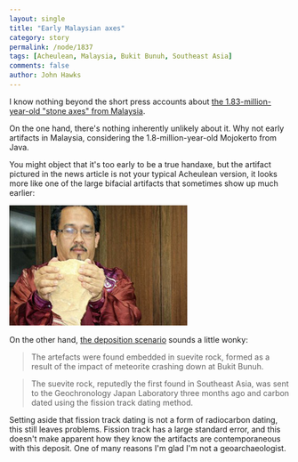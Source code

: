 ```yaml
---
layout: single 
title: "Early Malaysian axes" 
category: story
permalink: /node/1837
tags: [Acheulean, Malaysia, Bukit Bunuh, Southeast Asia] 
comments: false 
author: John Hawks 
---
```


I know nothing beyond the short press accounts about <a href="http://www.presstv.ir/detail.aspx?id=84297&sectionid=3510212">the 1.83-million-year-old "stone axes" from Malaysia</a>. 

On the one hand, there's nothing inherently unlikely about it. Why not early artifacts in Malaysia, considering the 1.8-million-year-old Mojokerto from Java. 

You might object that it's too early to be a true handaxe, but the artifact pictured in the news article is not your typical Acheulean version, it looks more like one of the large bifacial artifacts that sometimes show up much earlier:

<div class="middle-picture">
<img src="/graphics/malaysia-handaxe-2009.jpg" />
</div>

On the other hand, <a href="http://www.nst.com.my/Current_News/NST/Friday/National/2465951/Article/index_html">the deposition scenario</a> sounds a little wonky: 

<blockquote>The artefacts were found embedded in suevite rock, formed as a result of the impact of meteorite crashing down at Bukit Bunuh. </blockquote>

<blockquote>The suevite rock, reputedly the first found in Southeast Asia, was sent to the Geochronology Japan Laboratory three months ago and carbon dated using the fission track dating method. </blockquote>

Setting aside that fission track dating is not a form of radiocarbon dating, this still leaves problems. Fission track has a large standard error, and this doesn't make apparent how they know the artifacts are contemporaneous with this deposit. One of many reasons I'm glad I'm not a geoarchaeologist. 

